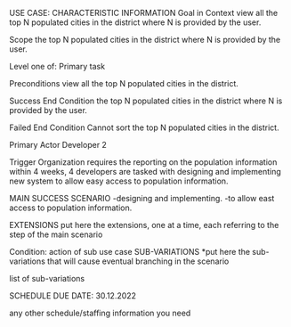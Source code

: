 USE CASE: CHARACTERISTIC INFORMATION Goal in Context view all the top N populated cities in the district where N is provided by the user.

Scope the top N populated cities in the district where N is provided by the user.

Level one of: Primary task

Preconditions view all the top N populated cities in the district.

Success End Condition the top N populated cities in the district where N is provided by the user.

Failed End Condition Cannot sort the top N populated cities in the district.

Primary Actor Developer 2

Trigger Organization requires the reporting on the population information within 4 weeks, 4 developers are tasked with designing and implementing new system to allow easy access to population information.

MAIN SUCCESS SCENARIO -designing and implementing. -to allow east access to population information.

EXTENSIONS put here the extensions, one at a time, each referring to the step of the main scenario

Condition: action of sub use case SUB-VARIATIONS *put here the sub-variations that will cause eventual branching in the scenario

list of sub-variations

SCHEDULE DUE DATE: 30.12.2022

any other schedule/staffing information you need
